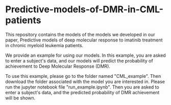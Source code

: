 # Predictive-models-of-DMR-in-CML-patients




This repository contains the models of the models we developed in our paper,  Predictive models of deep molecular response to imatinib treatment in chronic myeloid leukemia patients.

We provide an example for using our models. In this example, you are asked to enter a subject's data, and our models will predict the probability of achievement to Deep Molecular Response (DMR).

To use this example, please go to the folder named "CML_example". Then download the folder associated with the model you are interested in. Please run the jupyter notebook file "run_example.ipynb". Then you are asked to enter a subject's data, and the predicted probability of DMR achievement will be shown.
